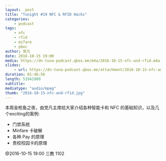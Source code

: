 ```yaml
---
layout:  post
title: "Tunight #19 NFC & RFID Hacks"
categories:
    - podcast
tags:
    - nfc
    - rfid
    - mifare
    - pboc
author: 党凡
date: 2016-10-15 19:00
media: https://dn-tuna-podcast.qbox.me/m4a/2016-10-15-nfc-and-rfid.m4a
slides: 
    - url: https://dn-tuna-podcast.qbox.me/attachment/2016-10-15-nfc-and-rfid.pdf
duration: 01:46:56
length: 51941909
subtitle: 
mediatype: "audio/mpeg"
thumb: "2016-10-15-nfc-and-rfid.jpg"
---
```


本周金枪鱼之夜，由党凡主席给大家介绍各种智能卡和 NFC 的基础知识，以及几个exciting的案例:   

- 门禁系统  
- Minfare 卡破解  
- 各种 Pay 的原理  
- 贵校校园卡的原理  

@2016-10-15 19:00 三教 1102
